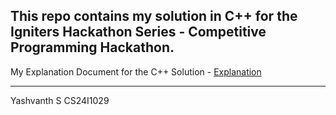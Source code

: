 ## This repo contains my solution in C++ for the Igniters Hackathon Series - Competitive Programming Hackathon.

My Explanation Document for the C++ Solution - [Explanation](https://docs.google.com/document/d/1QUY3Zc2zyCdgFZIe-KKCqnqTw_aTkq4k8e1XcZFc56M/edit?usp=sharing)

---

Yashvanth S
CS24I1029
